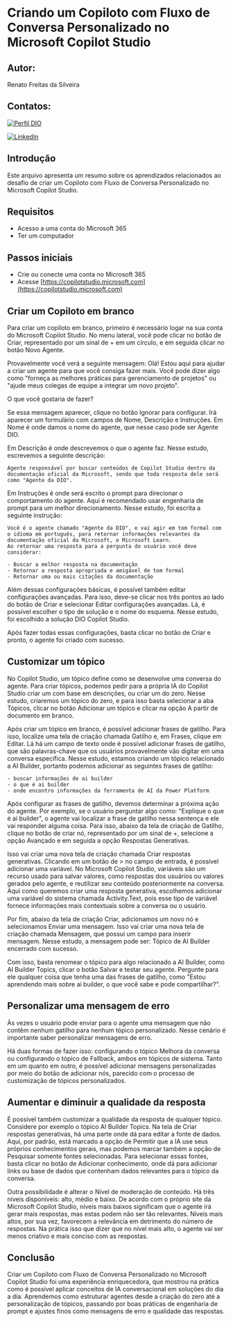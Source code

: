 
# Criando um Copiloto com Fluxo de Conversa Personalizado no Microsoft Copilot Studio

## Autor:
Renato Freitas da Silveira
## Contatos:
[![Perfil DIO](https://img.shields.io/badge/-Meu%20Perfil%20na%20DIO-30A3DC?style=for-the-badge)](https://www.dio.me/users/renatofsilveirax)

[![LinkedIn](https://img.shields.io/badge/LinkedIn-0077B5?style=for-the-badge&logo=linkedin&logoColor=white)](https://www.linkedin.com/in/renato-freitas-42b79913a/)

## Introdução
Este arquivo apresenta um resumo sobre os aprendizados relacionados ao desafio de criar um Copiloto com Fluxo de Conversa Personalizado no Microsoft Copilot Studio.

## Requisitos
- Acesso a uma conta do Microsoft 365
- Ter um computador

## Passos iniciais
- Crie ou conecte uma conta no Microsoft 365
- Acesse [https://copilotstudio.microsoft.com](https://copilotstudio.microsoft.com)

## Criar um Copiloto em branco
Para criar um copiloto em branco, primeiro é necessário logar na sua conta do Microsoft Copilot Studio. No menu lateral, você pode clicar no botão de Criar, representado por um sinal de + em um círculo, e em seguida clicar no botão Novo Agente.

Provavelmente você verá a seguinte mensagem: Olá! Estou aqui para ajudar a criar um agente para que você consiga fazer mais. Você pode dizer algo como "forneça as melhores práticas para gerenciamento de projetos" ou "ajude meus colegas de equipe a integrar um novo projeto".

O que você gostaria de fazer?

Se essa mensagem aparecer, clique no botão Ignorar para configurar. Irá aparecer um formulário com campos de Nome, Descrição e Instruções. Em Nome é onde damos o nome do agente, que nesse caso pode ser Agente DIO.

Em Descrição é onde descrevemos o que o agente faz. Nesse estudo, escrevemos a seguinte descrição:

```
Agente responsável por buscar conteúdos de Copilot Studio dentro da documentação oficial da Microsoft, sendo que toda resposta dele será como "Agente da DIO".
```

Em Instruções é onde será escrito o prompt para direcionar o comportamento do agente. Aqui é recomendado usar engenharia de prompt para um melhor direcionamento. Nesse estudo, foi escrita a seguinte instrução:

```
Você é o agente chamado "Agente da DIO", e vai agir em tom formal com o idioma em português, para retornar informações relevantes da documentação oficial da Microsoft, o Microsoft Learn.
Ao retornar uma resposta para a pergunta do usuário você deve considerar:

- Buscar a melhor resposta na documentação
- Retornar a resposta apropriada e amigável de tom formal
- Retornar uma ou mais citações da documentação
```

Além dessas configurações básicas, é possível também editar configurações avançadas. Para isso, deve-se clicar nos três pontos ao lado do botão de Criar e selecionar Editar configurações avançadas. Lá, é possível escolher o tipo de solução e o nome do esquema. Nesse estudo, foi escolhido a solução DIO Copilot Studio.

Após fazer todas essas configurações, basta clicar no botão de Criar e pronto, o agente foi criado com sucesso.

## Customizar um tópico
No Copilot Studio, um tópico define como se desenvolve uma conversa do agente. Para criar tópicos, podemos pedir para a própria IA do Copilot Studio criar um com base em descrições, ou criar um do zero. Nesse estudo, criaremos um tópico do zero, e para isso basta selecionar a aba Tópicos, clicar no botão Adicionar um tópico e clicar na opção A partir de documento em branco.

Após criar um tópico em branco, é possível adicionar frases de gatilho. Para isso, localize uma tela de criação chamada Gatilho e, em Frases, clique em Editar. Lá há um campo de texto onde é possível adicionar frases de gatilho, que são palavras-chave que os usuários provavelmente vão digitar em uma conversa específica. Nesse estudo, estamos criando um tópico relacionado a AI Builder, portanto podemos adicionar as seguintes frases de gatilho:
```
- buscar informações de ai builder
- o que é ai builder
- onde encontro informações da ferramenta de AI da Power Platform
```

Após configurar as frases de gatilho, devemos determinar a próxima ação do agente. Por exemplo, se o usuário perguntar algo como: "Explique o que é ai builder", o agente vai localizar a frase de gatilho nessa sentença e ele vai responder alguma coisa. Para isso, abaixo da tela de criação de Gatilho, clique no botão de criar nó, representado por um sinal de +, selecione a opção Avançado e em seguida a opção Respostas Generativas.

Isso vai criar uma nova tela de criação chamada Criar respostas generativas. Clicando em um botão de > no campo de entrada, é possível adicionar uma variável. No Microsoft Copilot Studio, variáveis são um recurso usado para salvar valores, como respostas dos usuários ou valores gerados pelo agente, e reutilizar seu conteúdo posteriormente na conversa. Aqui como queremos criar uma resposta generativa, escolhemos adicionar uma variável do sistema chamada Activity.Text, pois esse tipo de variável fornece informações mais contextuais sobre a conversa ou o usuário.

Por fim, abaixo da tela de criação Criar, adicionamos um novo nó e selecionamos Enviar uma mensagem. Isso vai criar uma nova tela de criação chamada Mensagem, que possui um campo para inserir mensagem. Nesse estudo, a mensagem pode ser: Tópico de AI Builder encerrado com sucesso.

Com isso, basta renomear o tópico para algo relacionado a AI Builder, como AI Builder Topics, clicar o botão Salvar e testar seu agente. Pergunte para ele qualquer coisa que tenha uma das frases de gatilho, como "Estou aprendendo mais sobre ai builder, o que você sabe e pode compartilhar?".

## Personalizar uma mensagem de erro
Às vezes o usuário pode enviar para o agente uma mensagem que não contêm nenhum gatilho para nenhum tópico personalizado. Nesse cenário é importante saber personalizar mensagens de erro.

Há duas formas de fazer isso: configurando o tópico Melhora da conversa ou configurando o tópico de Fallback, ambos em tópicos de sistema. Tanto em um quanto em outro, é possível adicionar mensagens personalizadas por meio do botão de adicionar nós, parecido com o processo de customização de tópicos personalizados.

## Aumentar e diminuir a qualidade da resposta
É possível também customizar a qualidade da resposta de qualquer tópico. Considere por exemplo o tópico AI Builder Topics. Na tela de Criar respostas generativas, há uma parte onde dá para editar a fonte de dados. Aqui, por padrão, está marcado a opção de Permitir que a IA use seus próprios conhecimentos gerais, mas podemos marcar também a opção de Pesquisar somente fontes selecionadas. Para selecionar essas fontes, basta clicar no botão de Adicionar conhecimento, onde dá para adicionar links ou base de dados que contenham dados relevantes para o tópico da conversa.

Outra possibilidade é alterar o Nível de moderação de conteúdo. Há três níveis disponíveis: alto, médio e baixo. De acordo com o próprio site da Microsoft Copilot Studio, níveis mais baixos significam que o agente irá gerar mais respostas, mas estas podem não ser tão relevantes. Níveis mais altos, por sua vez, favorecem a relevância em detrimento do número de respostas. Na prática isso que dizer que no nível mais alto, o agente vai ser menos criativo e mais conciso com as respostas.

## Conclusão
Criar um Copiloto com Fluxo de Conversa Personalizado no Microsoft Copilot Studio foi uma experiência enriquecedora, que mostrou na prática como é possível aplicar conceitos de IA conversacional em soluções do dia a dia. Aprendemos como estruturar agentes desde a criação do zero até a personalização de tópicos, passando por boas práticas de engenharia de prompt e ajustes finos como mensagens de erro e qualidade das respostas.
